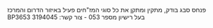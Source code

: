 פנחס סבג
בודק, מתקין ומתקן את כל סוגי המז"חים
פעיל באיזור הדרום והמרכז
 BP3653 בעל רישיון מספר 
053 - צור קשר: 3194045 
